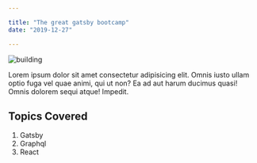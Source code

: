 ```yaml
---

title: "The great gatsby bootcamp"
date: "2019-12-27"

---
```


![building](.s/building.png)

Lorem ipsum dolor sit amet consectetur adipisicing elit. Omnis iusto ullam optio fuga vel quae animi, qui ut non? Ea ad aut harum ducimus quasi! Omnis dolorem sequi atque! Impedit.

## Topics Covered

1. Gatsby
2. Graphql
3. React